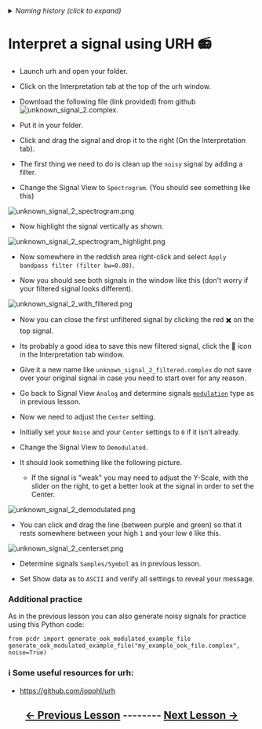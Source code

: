 
<details><summary><i>Naming history (click to expand)</i></summary>
<pre>
2023 May 22: 050_Interpret_unknown_noisy_signal.md
</pre>
</details>

# Interpret a signal using URH 📻

- Launch urh and open your folder.

- Click on the Interpretation tab at the top of the urh window.

- Download the following file (link provided) from github ![unknown_signal_2.complex](https://github.com/python-can-define-radio/sdr-course/blob/main/classroom_activities/Ch03_Analyzing_Signals_URH/unknown_signal_2.complex).

- Put it in your folder.

- Click and drag the signal and drop it to the right (On the Interpretation tab).

- The first thing we need to do is clean up the `noisy` signal by adding a filter.

- Change the Signal View to `Spectrogram`. (You should see something like this)

![unknown_signal_2_spectrogram.png](https://github.com/python-can-define-radio/sdr-course/blob/main/classroom_activities/Chx_Misc/Images/unknown_signal_2_spectrogram.png?raw=true) 

- Now highlight the signal vertically as shown.

![unknown_signal_2_spectrogram_highlight.png](https://github.com/python-can-define-radio/sdr-course/blob/main/classroom_activities/Chx_Misc/Images/unknown_signal_2_spectrogram_highlight.png?raw=true)

- Now somewhere in the reddish area right-click and select `Apply bandpass filter (filter bw=0.08)`.

- Now you should see both signals in the window like this (don't worry if your filtered signal looks different).

![unknown_signal_2_with_filtered.png](https://github.com/python-can-define-radio/sdr-course/blob/main/classroom_activities/Chx_Misc/Images/unknown_signal_2_with_filtered.png?raw=true)

- Now you can close the first unfiltered signal by clicking the red ✖️ on the top signal.

- Its probably a good idea to save this new filtered signal, click the 💾 icon in the Interpretation tab window.

- Give it a new name like `unknown_signal_2_filtered.complex` do not save over your original signal in case you need to start over for any reason.

- Go back to Signal View `Analog` and determine signals [`modulation`](https://github.com/python-can-define-radio/sdr-course/blob/main/classroom_activities/Ch03_Analyzing_Signals_URH/020_Modulation.md) type as in previous lesson.

- Now we need to adjust the `Center` setting.

- Initially set your `Noise` and your `Center` settings to `0` if it isn't already.

- Change the Signal View to `Demodulated`.

- It should look something like the following picture.
    - If the signal is "weak" you may need to adjust the Y-Scale, with the slider on the right, to get a better look at the signal in order to set the Center.

![unknown_signal_2_demodulated.png](https://github.com/python-can-define-radio/sdr-course/blob/main/classroom_activities/Chx_Misc/Images/unknown_signal_2_demodulated.png?raw=true)

- You can click and drag the line (between purple and green) so that it rests somewhere between your high `1` and your low `0` like this.
    

![unknown_signal_2_centerset.png](https://github.com/python-can-define-radio/sdr-course/blob/main/classroom_activities/Chx_Misc/Images/unknown_signal_2_centerset.png?raw=true)

- Determine signals `Samples/Symbol` as in previous lesson.

- Set Show data as to `ASCII` and verify all settings to reveal your message.

### Additional practice

As in the previous lesson you can also generate noisy signals for practice using this Python code:

```python3
from pcdr import generate_ook_modulated_example_file
generate_ook_modulated_example_file("my_example_ook_file.complex", noise=True)
```

### ℹ️ Some useful resources for urh:

- https://github.com/jopohl/urh

## <p align="center">[&larr; Previous Lesson](https://github.com/python-can-define-radio/sdr-course/blob/main/classroom_activities/Ch03_Analyzing_Signals_URH/040_Interpret_unknown_signal.md)  --------  [Next Lesson &rarr;](https://github.com/python-can-define-radio/sdr-course/blob/main/classroom_activities/Ch03_Analyzing_Signals_URH/060_Cropping_a_signal.md)</p>
